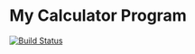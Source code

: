 # My Calculator Program

[![Build Status](https://app.travis-ci.com/maryanastef/calculatorexample.svg?branch=calc_part2)](https://app.travis-ci.com/maryanastef/calculatorexample)
